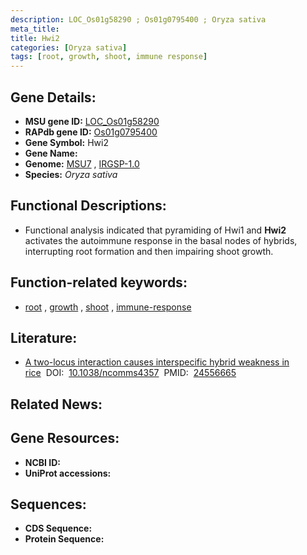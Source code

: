 ```yaml
---
description: LOC_Os01g58290 ; Os01g0795400 ; Oryza sativa
meta_title:
title: Hwi2
categories: [Oryza sativa]
tags: [root, growth, shoot, immune response]
---
```


## Gene Details:
- **MSU gene ID:** [LOC_Os01g58290](http://rice.uga.edu/cgi-bin/ORF_infopage.cgi?orf=LOC_Os01g58290)  
- **RAPdb gene ID:** [Os01g0795400](https://rapdb.dna.affrc.go.jp/locus/?name=Os01g0795400)  
- **Gene Symbol:** Hwi2
- **Gene Name:**
- **Genome:**  [MSU7](http://rice.uga.edu/)&nbsp;,&nbsp;[IRGSP-1.0](https://rapdb.dna.affrc.go.jp/download/irgsp1.html)
- **Species:** *Oryza sativa*

## Functional Descriptions:
   - Functional analysis indicated that pyramiding of Hwi1 and **Hwi2** activates the autoimmune response in the basal nodes of hybrids, interrupting root formation and then impairing shoot growth.

## Function-related keywords:
   - [root](/tags/root/)&nbsp;,&nbsp;[growth](/tags/growth/)&nbsp;,&nbsp;[shoot](/tags/shoot/)&nbsp;,&nbsp;[immune-response](/tags/immune-response/)

## Literature:
   - [A two-locus interaction causes interspecific hybrid weakness in rice](https://www.doi.org/10.1038/ncomms4357)&nbsp;&nbsp;DOI:&nbsp;&nbsp;[10.1038/ncomms4357](https://www.doi.org/10.1038/ncomms4357)&nbsp;&nbsp;PMID:&nbsp;&nbsp;[24556665](https://pubmed.ncbi.nlm.nih.gov/24556665/)

## Related News:

## Gene Resources:
- **NCBI ID:**  []()
- **UniProt accessions:** [](https://www.uniprot.org/uniprotkb//entry)

## Sequences:
- **CDS Sequence:**
- **Protein Sequence:**
